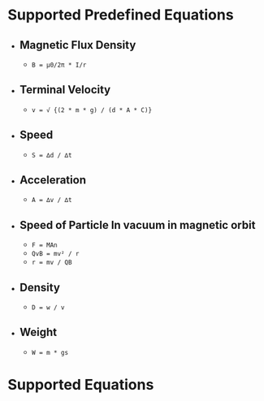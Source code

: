# Supported Predefined Equations

- ## Magnetic Flux Density

  - `B = µ0/2π * I/r`
- ## Terminal Velocity 

  - `v = √ {(2 * m * g) / (d * A * C)}`
- ## Speed

  - `S = ∆d / ∆t`
- ## Acceleration

  - `A = ∆v / ∆t`
- ## Speed of Particle In vacuum in magnetic orbit 

  - `F = MAn`
  - `QvB = mv² / r`
  - `r = mv / QB`
- ## Density 

  - `D = w / v`
- ## Weight 

  - `W = m * gs`

# Supported Equations 